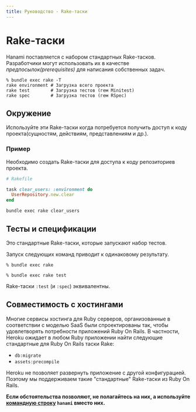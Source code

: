 ```yaml
---
title: Руководство - Rake-таски
---
```


# Rake-таски

Hanami поставляется с набором стандартных Rake-тасков. Разработчики могут использовать их в качестве _предпосылок(prerequisites)_ для написания собственных задач.

```shell
% bundle exec rake -T
rake environment # Загрузка всего проекта
rake test        # Загрузка тестов (гем Minitest)
rake spec        # Загрузка тестов (гем RSpec)
```

## Окружение

Используйте эти Rake-таски когда потребуется получить доступ к коду проекта(сущностям, действиям, представлениям и др.).

### Пример

Необходимо создать Rake-таски для доступа к коду репозиториев проекта.

```ruby
# Rakefile

task clear_users: :environment do
  UserRepository.new.clear
end
```

```shell
bundle exec rake clear_users
```

## Тесты и спецификации

Это стандартные Rake-таски, которые запускают набор тестов.

Запуск следующих команд приводит к одинаковому результату.

```shell
% bundle exec rake
```

```shell
% bundle exec rake test
```

<p class="convention">
  Rake-таски <code>:test</code> (и <code>:spec</code>) эквивалентны.
</p>

## Совместимость с хостингами

Многие сервисы хостинга для Ruby серверов, организованные в соответствии с моделью SaaS были спроектированы так, чтобы удовлетворять потребности приложений Ruby On Rails. В частности, Heroku ожидает в любом Ruby приложении найти следующие стандартные для Ruby On Rails таски Rake:

  * `db:migrate`
  * `assets:precompile`

Heroku не позволяет развернуть приложение с другой конфигурацией. Поэтому мы поддерживаем такие "стандартные" Rake-таски из Ruby On Rails.

**Если обстоятельства позволяют, не полагайтесь на них, а используйте [командную строку](/guides/command-line/database) `hanami` вместо них.**
